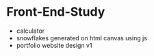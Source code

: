 # Front-End-Study
- calculator
- snowflakes generated on html canvas using js
- portfolio website design v1

